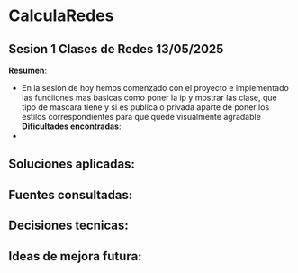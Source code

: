# CalculaRedes

## Sesion 1 Clases de Redes 13/05/2025

**Resumen**:
- En la sesion de hoy hemos comenzado con el proyecto e implementado las funciiones mas basicas como poner la ip y mostrar las clase, que tipo de mascara tiene y si es publica o privada aparte de poner los estilos correspondientes para que quede visualmente agradable
**Dificultades encontradas**:
-
**Soluciones aplicadas**:
-
**Fuentes consultadas**:
-
**Decisiones tecnicas**:
-
**Ideas de mejora futura**:
-